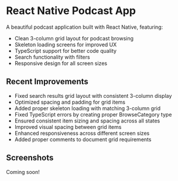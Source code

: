 # React Native Podcast App

A beautiful podcast application built with React Native, featuring:

- Clean 3-column grid layout for podcast browsing
- Skeleton loading screens for improved UX
- TypeScript support for better code quality
- Search functionality with filters
- Responsive design for all screen sizes

## Recent Improvements

- Fixed search results grid layout with consistent 3-column display
- Optimized spacing and padding for grid items
- Added proper skeleton loading with matching 3-column grid
- Fixed TypeScript errors by creating proper BrowseCategory type
- Ensured consistent item sizing and spacing across all states
- Improved visual spacing between grid items
- Enhanced responsiveness across different screen sizes
- Added proper comments to document grid requirements

## Screenshots

Coming soon!